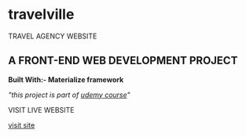 # travelville
TRAVEL AGENCY WEBSITE 
<h2>A FRONT-END WEB DEVELOPMENT PROJECT</h2>
<p><b>Built With:- Materialize framework</b></p>
<p><i>"this project is part of <a href="https://www.udemy.com/materialize-css-from-scratch-with-5-projects/"> udemy course</a>"</i></p>
<p>VISIT LIVE WEBSITE</p>
<a href="https://kunalbagnial.github.io/travelville/" target="_blank">visit site</a>
